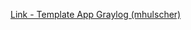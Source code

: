 [Link - Template App Graylog (mhulscher)](https://github.com/mhulscher/graylog-zabbix-alert-monitor)
